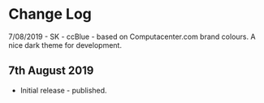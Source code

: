 # Change Log

7/08/2019 - SK - ccBlue - based on Computacenter.com brand colours. A nice dark theme for development.

## 7th August 2019

- Initial release - published.
